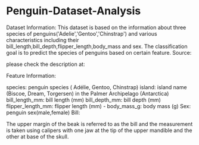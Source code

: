 # Penguin-Dataset-Analysis
Dataset Information:
This dataset is based on the information about three species of penguins('Adelie','Gentoo','Chinstrap') and various characteristics including their bill_length,bill_depth,flipper_length,body_mass and sex.
The classification goal is to predict the species of penguins based on certain feature.
Source:

please check the description at: 


Feature Information:

species: penguin species ( Adélie, Gentoo, Chinstrap)
island: island name (Biscoe, Dream, Torgersen) in the Palmer Archipelago (Antarctica)
bill_length_mm: bill length (mm)
bill_depth_mm: bill depth (mm)
flipper_length_mm: flipper length (mm) - body_mass_g: body mass (g)
Sex: penguin sex(male,female)
Bill:

The upper margin of the beak is referred to as the bill and the measurement is taken using calipers with one jaw at the tip of the upper mandible and the other at base of the skull.
